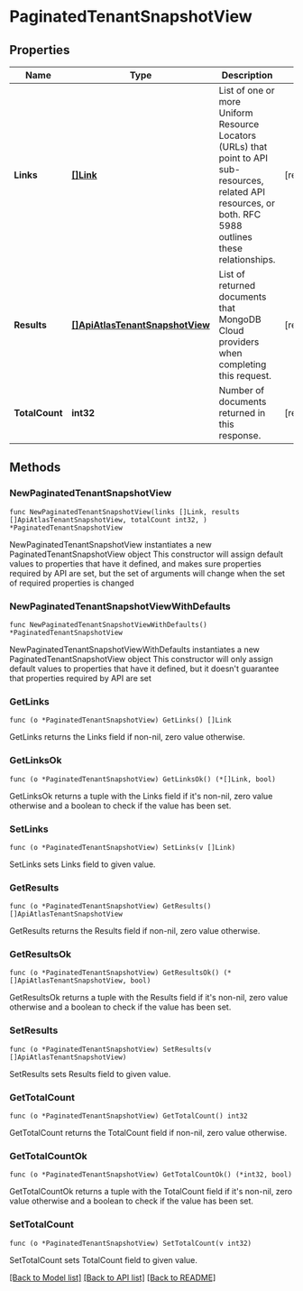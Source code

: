 # PaginatedTenantSnapshotView

## Properties

Name | Type | Description | Notes
------------ | ------------- | ------------- | -------------
**Links** | [**[]Link**](Link.md) | List of one or more Uniform Resource Locators (URLs) that point to API sub-resources, related API resources, or both. RFC 5988 outlines these relationships. | [readonly] 
**Results** | [**[]ApiAtlasTenantSnapshotView**](ApiAtlasTenantSnapshotView.md) | List of returned documents that MongoDB Cloud providers when completing this request. | [readonly] 
**TotalCount** | **int32** | Number of documents returned in this response. | [readonly] 

## Methods

### NewPaginatedTenantSnapshotView

`func NewPaginatedTenantSnapshotView(links []Link, results []ApiAtlasTenantSnapshotView, totalCount int32, ) *PaginatedTenantSnapshotView`

NewPaginatedTenantSnapshotView instantiates a new PaginatedTenantSnapshotView object
This constructor will assign default values to properties that have it defined,
and makes sure properties required by API are set, but the set of arguments
will change when the set of required properties is changed

### NewPaginatedTenantSnapshotViewWithDefaults

`func NewPaginatedTenantSnapshotViewWithDefaults() *PaginatedTenantSnapshotView`

NewPaginatedTenantSnapshotViewWithDefaults instantiates a new PaginatedTenantSnapshotView object
This constructor will only assign default values to properties that have it defined,
but it doesn't guarantee that properties required by API are set

### GetLinks

`func (o *PaginatedTenantSnapshotView) GetLinks() []Link`

GetLinks returns the Links field if non-nil, zero value otherwise.

### GetLinksOk

`func (o *PaginatedTenantSnapshotView) GetLinksOk() (*[]Link, bool)`

GetLinksOk returns a tuple with the Links field if it's non-nil, zero value otherwise
and a boolean to check if the value has been set.

### SetLinks

`func (o *PaginatedTenantSnapshotView) SetLinks(v []Link)`

SetLinks sets Links field to given value.


### GetResults

`func (o *PaginatedTenantSnapshotView) GetResults() []ApiAtlasTenantSnapshotView`

GetResults returns the Results field if non-nil, zero value otherwise.

### GetResultsOk

`func (o *PaginatedTenantSnapshotView) GetResultsOk() (*[]ApiAtlasTenantSnapshotView, bool)`

GetResultsOk returns a tuple with the Results field if it's non-nil, zero value otherwise
and a boolean to check if the value has been set.

### SetResults

`func (o *PaginatedTenantSnapshotView) SetResults(v []ApiAtlasTenantSnapshotView)`

SetResults sets Results field to given value.


### GetTotalCount

`func (o *PaginatedTenantSnapshotView) GetTotalCount() int32`

GetTotalCount returns the TotalCount field if non-nil, zero value otherwise.

### GetTotalCountOk

`func (o *PaginatedTenantSnapshotView) GetTotalCountOk() (*int32, bool)`

GetTotalCountOk returns a tuple with the TotalCount field if it's non-nil, zero value otherwise
and a boolean to check if the value has been set.

### SetTotalCount

`func (o *PaginatedTenantSnapshotView) SetTotalCount(v int32)`

SetTotalCount sets TotalCount field to given value.



[[Back to Model list]](../README.md#documentation-for-models) [[Back to API list]](../README.md#documentation-for-api-endpoints) [[Back to README]](../README.md)


